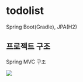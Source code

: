 # todolist
Spring Boot(Gradle), JPA(H2)

## 프로젝트 구조
Spring MVC 구조

![](https://user-images.githubusercontent.com/52627952/102595666-4f1c0d80-415b-11eb-85ba-8f4cd6922cae.png)
